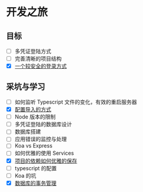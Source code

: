 # 开发之旅

## 目标

- [ ] 多凭证登陆方式
- [ ] 完善清晰的项目结构
- [x] [一个较安全的登录方式](./notes/some-security-acknowledge.md)

## 采坑与学习

- [ ] 如何监听 Typescript 文件的变化，有效的重启服务器
- [x] [配置导入的方式](./notes/config.md)
- [ ] Node 版本的限制
- [ ] 多凭证登陆的数据库设计
- [ ] 数据库搭建
- [ ] 应用错误的监控与处理
- [ ] Koa vs Express
- [ ] 如何优雅的使用 Services
- [x] [项目的依赖如何优雅的保存](./notes/how-to-save-node-global-variable-no-saved-in-global.md)
- [ ] typescript 的配置
- [ ] Koa 的坑
- [x] [数据库的事务管理](./notes/hello-db-transaction.md)

